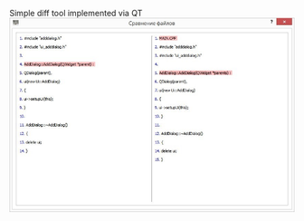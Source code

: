 Simple diff tool implemented via QT
![Example of diff](https://github.com/Woo63/diff_tool/raw/master/1.jpg)
